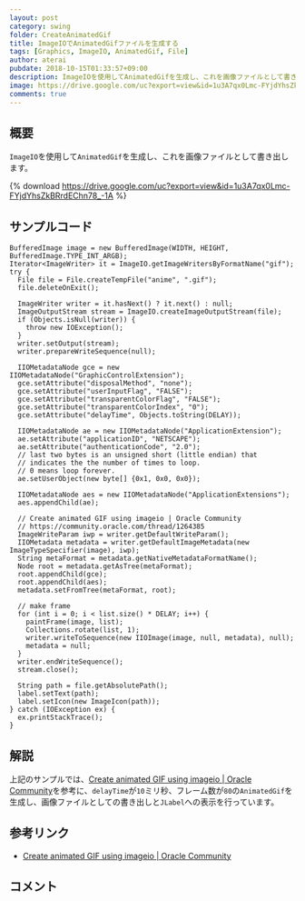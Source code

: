 ```yaml
---
layout: post
category: swing
folder: CreateAnimatedGif
title: ImageIOでAnimatedGifファイルを生成する
tags: [Graphics, ImageIO, AnimatedGif, File]
author: aterai
pubdate: 2018-10-15T01:33:57+09:00
description: ImageIOを使用してAnimatedGifを生成し、これを画像ファイルとして書き出します。
image: https://drive.google.com/uc?export=view&id=1u3A7qx0Lmc-FYjdYhsZkBRrdEChn78_-1A
comments: true
---
```

## 概要
`ImageIO`を使用して`AnimatedGif`を生成し、これを画像ファイルとして書き出します。

{% download https://drive.google.com/uc?export=view&id=1u3A7qx0Lmc-FYjdYhsZkBRrdEChn78_-1A %}

## サンプルコード
<pre class="prettyprint"><code>BufferedImage image = new BufferedImage(WIDTH, HEIGHT, BufferedImage.TYPE_INT_ARGB);
Iterator&lt;ImageWriter&gt; it = ImageIO.getImageWritersByFormatName("gif");
try {
  File file = File.createTempFile("anime", ".gif");
  file.deleteOnExit();

  ImageWriter writer = it.hasNext() ? it.next() : null;
  ImageOutputStream stream = ImageIO.createImageOutputStream(file);
  if (Objects.isNull(writer)) {
    throw new IOException();
  }
  writer.setOutput(stream);
  writer.prepareWriteSequence(null);

  IIOMetadataNode gce = new IIOMetadataNode("GraphicControlExtension");
  gce.setAttribute("disposalMethod", "none");
  gce.setAttribute("userInputFlag", "FALSE");
  gce.setAttribute("transparentColorFlag", "FALSE");
  gce.setAttribute("transparentColorIndex", "0");
  gce.setAttribute("delayTime", Objects.toString(DELAY));

  IIOMetadataNode ae = new IIOMetadataNode("ApplicationExtension");
  ae.setAttribute("applicationID", "NETSCAPE");
  ae.setAttribute("authenticationCode", "2.0");
  // last two bytes is an unsigned short (little endian) that
  // indicates the the number of times to loop.
  // 0 means loop forever.
  ae.setUserObject(new byte[] {0x1, 0x0, 0x0});

  IIOMetadataNode aes = new IIOMetadataNode("ApplicationExtensions");
  aes.appendChild(ae);

  // Create animated GIF using imageio | Oracle Community
  // https://community.oracle.com/thread/1264385
  ImageWriteParam iwp = writer.getDefaultWriteParam();
  IIOMetadata metadata = writer.getDefaultImageMetadata(new ImageTypeSpecifier(image), iwp);
  String metaFormat = metadata.getNativeMetadataFormatName();
  Node root = metadata.getAsTree(metaFormat);
  root.appendChild(gce);
  root.appendChild(aes);
  metadata.setFromTree(metaFormat, root);

  // make frame
  for (int i = 0; i &lt; list.size() * DELAY; i++) {
    paintFrame(image, list);
    Collections.rotate(list, 1);
    writer.writeToSequence(new IIOImage(image, null, metadata), null);
    metadata = null;
  }
  writer.endWriteSequence();
  stream.close();

  String path = file.getAbsolutePath();
  label.setText(path);
  label.setIcon(new ImageIcon(path));
} catch (IOException ex) {
  ex.printStackTrace();
}
</code></pre>

## 解説
上記のサンプルでは、[Create animated GIF using imageio | Oracle Community](https://community.oracle.com/thread/1264385)を参考に、`delayTime`が`10`ミリ秒、フレーム数が`80`の`AnimatedGif`を生成し、画像ファイルとしての書き出しと`JLabel`への表示を行っています。

## 参考リンク
- [Create animated GIF using imageio | Oracle Community](https://community.oracle.com/thread/1264385)

<!-- dummy comment line for breaking list -->

## コメント
